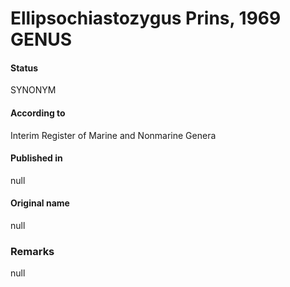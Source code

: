 Ellipsochiastozygus Prins, 1969 GENUS
=======

#### Status
SYNONYM

#### According to
Interim Register of Marine and Nonmarine Genera

#### Published in
null

#### Original name
null

### Remarks
null